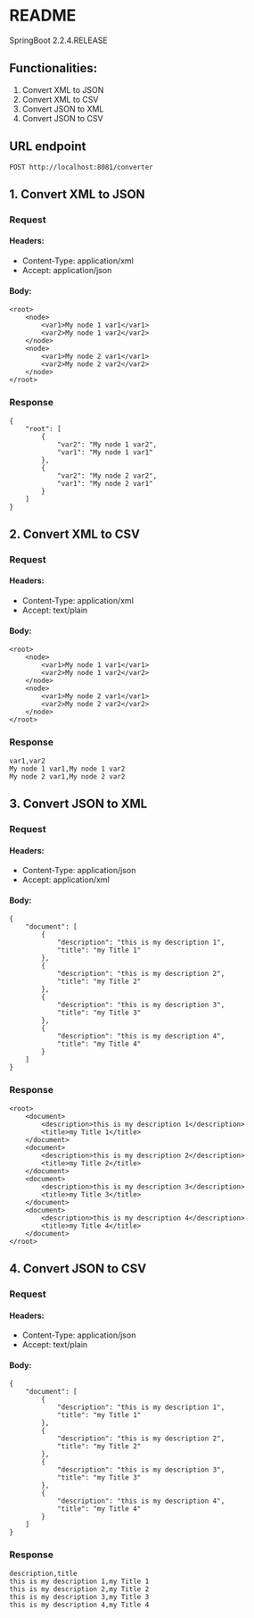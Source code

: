 # README #

SpringBoot 2.2.4.RELEASE

## Functionalities: ##

1.  Convert XML to JSON
2.  Convert XML to CSV
3.  Convert JSON to XML
4.  Convert JSON to CSV



## URL endpoint ##
```
POST http://localhost:8081/converter
```

## 1. Convert XML to JSON ##

### Request ###

#### Headers: ####

* Content-Type: application/xml
* Accept: application/json

#### Body: ####
```
<root>
	<node>
		<var1>My node 1 var1</var1>
		<var2>My node 1 var2</var2>
	</node>
	<node>
		<var1>My node 2 var1</var1>
		<var2>My node 2 var2</var2>
	</node>
</root>
```

### Response ###
```
{
    "root": [
        {
            "var2": "My node 1 var2",
            "var1": "My node 1 var1"
        },
        {
            "var2": "My node 2 var2",
            "var1": "My node 2 var1"
        }
    ]
}
```


## 2. Convert XML to CSV ##

### Request ###

#### Headers: ####

* Content-Type: application/xml
* Accept: text/plain

#### Body: ####
```
<root>
	<node>
		<var1>My node 1 var1</var1>
		<var2>My node 1 var2</var2>
	</node>
	<node>
		<var1>My node 2 var1</var1>
		<var2>My node 2 var2</var2>
	</node>
</root>
```

### Response ###
```
var1,var2
My node 1 var1,My node 1 var2
My node 2 var1,My node 2 var2
```

## 3. Convert JSON to XML ##

### Request ###

#### Headers: ####

* Content-Type: application/json
* Accept: application/xml

#### Body: ####
```
{
    "document": [
        {
            "description": "this is my description 1",
            "title": "my Title 1"
        },
        {
            "description": "this is my description 2",
            "title": "my Title 2"
        },
        {
            "description": "this is my description 3",
            "title": "my Title 3"
        },
        {
            "description": "this is my description 4",
            "title": "my Title 4"
        }
    ]
}
```

### Response ###
```
<root>
    <document>
        <description>this is my description 1</description>
        <title>my Title 1</title>
    </document>
    <document>
        <description>this is my description 2</description>
        <title>my Title 2</title>
    </document>
    <document>
        <description>this is my description 3</description>
        <title>my Title 3</title>
    </document>
    <document>
        <description>this is my description 4</description>
        <title>my Title 4</title>
    </document>
</root>
```


## 4. Convert JSON to CSV ##

### Request ###

#### Headers: ####

* Content-Type: application/json
* Accept: text/plain

#### Body: ####
```
{
    "document": [
        {
            "description": "this is my description 1",
            "title": "my Title 1"
        },
        {
            "description": "this is my description 2",
            "title": "my Title 2"
        },
        {
            "description": "this is my description 3",
            "title": "my Title 3"
        },
        {
            "description": "this is my description 4",
            "title": "my Title 4"
        }
    ]
}
```

### Response ###
```
description,title
this is my description 1,my Title 1
this is my description 2,my Title 2
this is my description 3,my Title 3
this is my description 4,my Title 4
```


